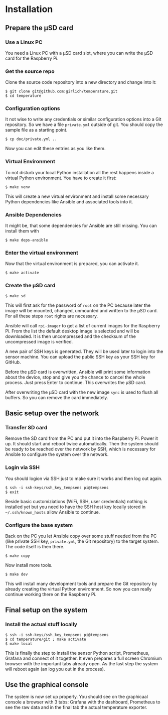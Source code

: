 # Installation
## Prepare the µSD card
### Use a Linux PC
You need a Linux PC with a µSD card slot, where you can write the µSD card for the Raspberry Pi.
### Get the source repo
Clone the source code repository into a new directory and change into it:
```
$ git clone git@github.com:girlich/temperature.git
$ cd temperature
```
### Configuration options
It not wise to write any credentials or similar configuration options into a Git repository. So we have a file `private.yml` outside of git. You should copy the sample file as a starting point.
```
$ cp doc/private.yml ..
```
Now you can edit these entries as you like them.
### Virtual Environment
To not disturb your local Python installation all the rest happens inside a virtual Python environment. You have to create it first:
```
$ make venv
```
This will create a new virtual environment and install some necessary Python dependencies like Ansible and associated tools into it.
### Ansible Dependencies
It might be, that some dependencies for Ansible are still missing. You can install them with
```
$ make deps-ansible
```
### Enter the virtual environment
Now that the virtual environment is prepared, you can activate it.
```
$ make activate
```
### Create the µSD card
```
$ make sd
```
This will first ask for the password of `root` on the PC because later the image will be mounted, changed, unmounted and written to the µSD card. For all these steps `root` rights are necessary.

Ansible will call `rpi-imager` to get a list of current images for the Raspberry Pi. From the list the default desktop image is selected and will be downloaded. It is then uncompressed and the checksum of the uncompressed image is verified. 

A new pair of SSH keys is generated. They will be used later to login into the sensor machine. You can upload the public SSH key as your SSH key for GitHub.

Before the µSD card is overwritten, Ansible will print some information about the device, stop and give you the chance to cancel the whole process. Just press Enter to continue. This overwrites the µSD card.

After overwriting the µSD card with the new image `sync` is used to flush all buffers. So you can remove the card immediately.

## Basic setup over the network
### Transfer SD card
Remove the SD card from the PC and put it into the Raspberry Pi. Power it up. It should start and reboot twice automatically. Then the system should be ready to be reached over the network by SSH, which is necessary for Ansible to configure the system over the network.
### Login via SSH
You should logion via SSH just to make sure it works and then log out again.
```
$ ssh -i ssh-keys/ssh_key_tempsens pi@tempsens
$ exit
```
Beside basic customiziations (WiFi, SSH, user credentials) nothing is installed yet but you need to have the SSH host key locally stored in `~/.ssh/known_hosts` allow Ansible to continue.
### Configure the base system
Back on the PC you let Ansible copy over some stuff needed from the PC (like private SSH key, `private.yml`, the Git repository) to the target system. The code itself is then there.
```
$ make copy
```
Now install more tools.
```
$ make dev
```
This will install many development tools and prepare the Git repository by already creating the virtual Python environment. So now you can really continue working there on the Raspberry Pi.
## Final setup on the system
### Install the actual stuff locally
```
$ ssh -i ssh-keys/ssh_key_tempsens pi@tempsens
$ cd temperature/git ; make activate
$ make local
```
This is finally the step to install the sensor Python script, Prometheus, Grafana and connect of it together. It even prepares a full screen Chromium browser with the important tabs already open. As the last step the system will reboot again (an log you out in the process).
## Use the graphical console
The system is now set up properly. You should see on the graphicaal console a browser with 3 tabs: Grafana with the dashboard, Prometheus to see the raw data and in the final tab the actual temperature exporter.
